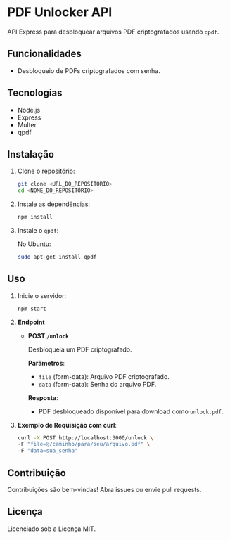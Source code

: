 # PDF Unlocker API

API Express para desbloquear arquivos PDF criptografados usando `qpdf`.

## Funcionalidades

- Desbloqueio de PDFs criptografados com senha.

## Tecnologias

- Node.js
- Express
- Multer
- qpdf

## Instalação

1. Clone o repositório:

    ```bash
    git clone <URL_DO_REPOSITÓRIO>
    cd <NOME_DO_REPOSITÓRIO>
    ```

2. Instale as dependências:

    ```bash
    npm install
    ```

3. Instale o `qpdf`:

    No Ubuntu:

    ```bash
    sudo apt-get install qpdf
    ```

## Uso

1. Inicie o servidor:

    ```bash
    npm start
    ```

2. **Endpoint**

    - **POST `/unlock`**

      Desbloqueia um PDF criptografado.

      **Parâmetros**:
      - `file` (form-data): Arquivo PDF criptografado.
      - `data` (form-data): Senha do arquivo PDF.

      **Resposta**:
      - PDF desbloqueado disponível para download como `unlock.pdf`.

3. **Exemplo de Requisição com curl**:

    ```bash
    curl -X POST http://localhost:3000/unlock \
    -F "file=@/caminho/para/seu/arquivo.pdf" \
    -F "data=sua_senha"
    ```

## Contribuição

Contribuições são bem-vindas! Abra issues ou envie pull requests.

## Licença

Licenciado sob a Licença MIT.

